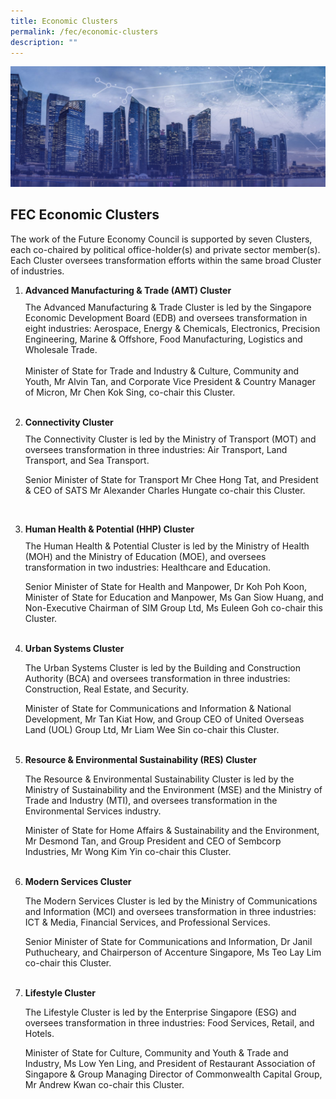 ```yaml
---
title: Economic Clusters
permalink: /fec/economic-clusters
description: ""
---
```

![Banner](/images/FEC/fec%20_banner.jpg)

## FEC Economic Clusters

The work of the Future Economy Council is supported by seven Clusters, each co-chaired by political office-holder(s) and private sector member(s). Each Cluster oversees transformation efforts within the same broad Cluster of industries.

<ol>
<li><strong>Advanced Manufacturing & Trade (AMT) Cluster</strong>
<p style="margin-top: 10px">The Advanced Manufacturing & Trade Cluster is led by the Singapore Economic Development Board (EDB) and oversees transformation in eight industries: Aerospace, Energy & Chemicals, Electronics, Precision Engineering, Marine & Offshore, Food Manufacturing, Logistics and Wholesale Trade.<br><br>
Minister of State for Trade and Industry & Culture, Community and Youth, Mr Alvin Tan, and Corporate Vice President & Country Manager of Micron, Mr Chen Kok Sing, co-chair this Cluster.</p><br>
</li>
<li><strong>Connectivity Cluster</strong>
<p style="margin-top: 10px">The Connectivity Cluster is led by the Ministry of Transport (MOT) and oversees transformation in three industries: Air Transport, Land Transport, and Sea Transport.

Senior Minister of State for Transport Mr Chee Hong Tat, and President & CEO of SATS Mr Alexander Charles Hungate co-chair this Cluster.</p><br>
	</li>
<li><strong>Human Health & Potential (HHP) Cluster</strong>
<p style="margin-top: 10px">The Human Health & Potential Cluster is led by the Ministry of Health (MOH) and the Ministry of Education (MOE), and oversees transformation in two industries: Healthcare and Education.

Senior Minister of State for Health and Manpower, Dr Koh Poh Koon, Minister of State for Education and Manpower, Ms Gan Siow Huang, and Non-Executive Chairman of SIM Group Ltd, Ms Euleen Goh co-chair this Cluster.</p><br>
	</li>
	<li><strong>Urban Systems Cluster</strong>
<p style="margin-top: 10px">The Urban Systems Cluster is led by the Building and Construction Authority (BCA) and oversees transformation in three industries:
Construction, Real Estate, and Security.

Minister of State for Communications and Information & National Development, Mr Tan Kiat How, and Group CEO of United Overseas Land (UOL) Group Ltd, Mr Liam Wee Sin co-chair this Cluster.</p><br>
	</li>
	<li><strong>Resource & Environmental Sustainability (RES) Cluster</strong>
<p style="margin-top: 10px">The Resource & Environmental Sustainability Cluster is led by the Ministry of Sustainability and the Environment (MSE) and the Ministry of Trade and Industry (MTI), and oversees transformation in the Environmental Services industry.

Minister of State for Home Affairs & Sustainability and the Environment, Mr Desmond Tan, and Group President and CEO of Sembcorp Industries, Mr Wong Kim Yin co-chair this Cluster.</p><br>
	</li>
	<li><strong>Modern Services Cluster</strong>
<p style="margin-top: 10px">The Modern Services Cluster is led by the Ministry of Communications and Information (MCI) and oversees transformation in three industries: ICT & Media, Financial Services, and Professional Services.

Senior Minister of State for Communications and Information, Dr Janil Puthucheary, and Chairperson of Accenture Singapore, Ms Teo Lay Lim co-chair this Cluster.</p><br>
	</li>
	<li><strong>Lifestyle Cluster</strong>
<p style="margin-top: 10px">The Lifestyle Cluster is led by the Enterprise Singapore (ESG) and oversees transformation in three industries: Food Services, Retail, and Hotels.

Minister of State for Culture, Community and Youth & Trade and Industry, Ms Low Yen Ling, and President of Restaurant Association of Singapore & Group Managing Director of Commonwealth Capital Group, Mr Andrew Kwan co-chair this Cluster.</p>
	</li>
</ol>